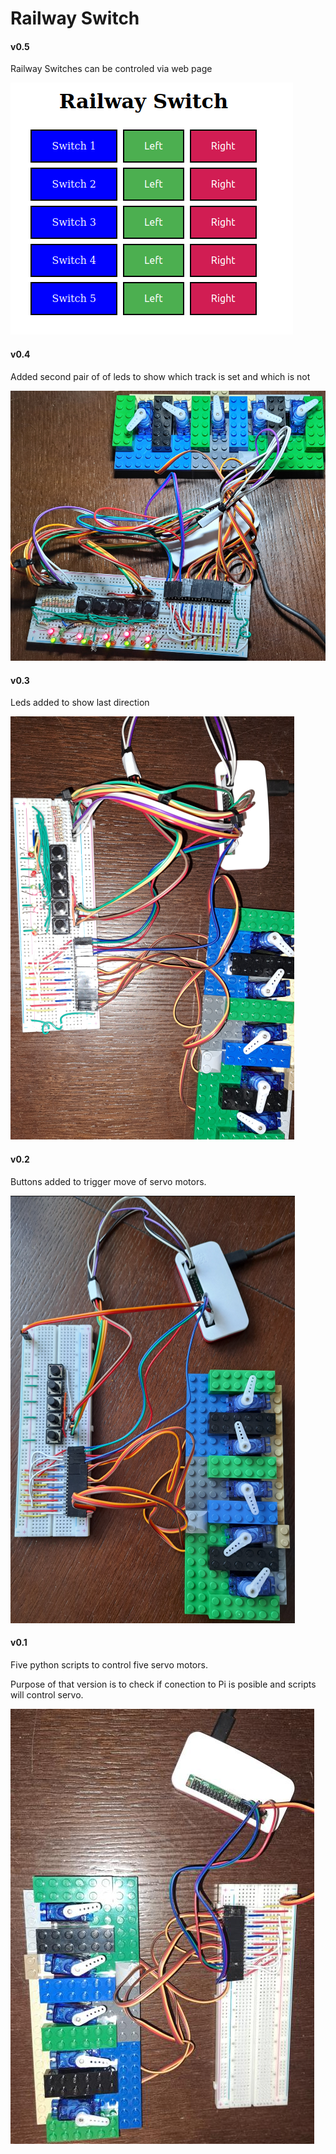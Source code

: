 # Railway Switch

#### v0.5
<p>Railway Switches can be controled via web page</p>
<img src="images/rs05.jpg"/>

#### v0.4
<p>Added second pair of of leds to show which track is set and which is not</p>
<img src="images/rs04.jpg"/>

#### v0.3
<p>Leds added to show last direction</p>
<img src="images/rs03.jpg"/>

#### v0.2
<p>Buttons added to trigger move of servo motors.</p>
<img src="images/rs02.jpg"/>

#### v0.1
<p>Five python scripts to control five servo motors.</p>
<p>Purpose of that version is to check if conection to Pi is posible and scripts will control servo.</p> 
<img src="images/rs01.jpg"/>


